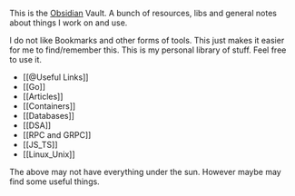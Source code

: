 This is the [Obsidian](https://obsidian.md/) Vault. A bunch of resources, libs and general notes about things I work on and use. 

I do not like Bookmarks and other forms of tools. This just makes it easier for me to find/remember this. This is my personal library of stuff. Feel free to use it.

- [[@Useful Links]]
- [[Go]]
- [[Articles]]
- [[Containers]]
- [[Databases]]
- [[DSA]]
- [[RPC and GRPC]]
- [[JS_TS]]
- [[Linux_Unix]]

The above may not have everything under the sun. However maybe may find some useful things.



